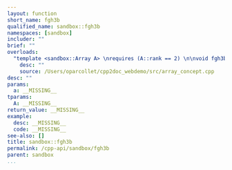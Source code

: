 ```yaml
---
layout: function
short_name: fgh3b
qualified_name: sandbox::fgh3b
namespaces: [sandbox]
includer: ""
brief: ""
overloads:
  "template <sandbox::Array A> \nrequires (A::rank == 2) \n\nvoid fgh3b(const A & a)":
    desc: ""
    source: /Users/oparcollet/cpp2doc_webdemo/src/array_concept.cpp
desc: ""
params:
  a: __MISSING__
tparams:
  A: __MISSING__
return_value: __MISSING__
example:
  desc: __MISSING__
  code: __MISSING__
see-also: []
title: sandbox::fgh3b
permalink: /cpp-api/sandbox/fgh3b
parent: sandbox
...
```



